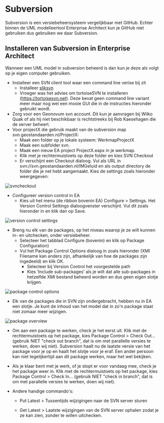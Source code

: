 # Subversion

Subversion is een versiebeheersysteem vergelijkbaar met GitHub. Echter binnen de UML modelleertool Enterprise Architect kun je GitHub niet gebruiken dus gebruiken we daar Subversion.

## Installeren van Subversion in Enterprise Architect
Wanneer een UML model in subversion beheerd is dan kun je deze als volgt op je eigen computer gebruiken.
 - Installeer een SVN client tool waar een command line verise bij zit
     - Installeer [sliksvn](https://sliksvn.com/download/)
     - Vroeger was het advies om tortoiseSVN te installeren (https://tortoisesvn.net). Deze bevat geen command line variant meer maar nog wel een mooie GUI die in de instructies hieronder gebruikt wordt.
 - Zorg voor een Geonovum svn account. Dit kun je aanvragen bij Wilko Quak of als hij niet beschikbaar is rechtstreeks bij Rob Kaesehagen die de server beheert.
 - Voor projectX die gebruik maakt van de subversion map svn.geostandaarden.nl/ProjectX:
     - Maak een folder op je lokale systeem: WerkmapProjectX
     - Maak een subfolder svn.
     - Maak een nieuw EA project ProjectX.eapx in je werkmap.
     - Klik met je rechtermuistoets op deze folder en kies SVN Checkout
     - Er verschijnt een Checkout dialoog. Vul als URL in svn://svn.geostandaarden.nl/IMGeluid en als output directory de folder die je net hebt aangemaakt. Kies de settings zoals hieronder weergegeven: 

![svncheckout](media/svncheckout.png)

 - Configureer version control in EA
     - Kies uit het menu (de ribbon bovenin EA) Configure > Settings. Het Version Control Settings dialoogvenster verschijnt. Vul dit zoals hieronder in en klik dan op Save.

![version control settings](media/VersionControlSettings.png)

 - Breng nu elk van de packages, op het niveau waarop je ze wilt kunnen in- en uitchecken, onder versiebeheer.
     - Selecteer het tabblad Configure (bovenin) en klik op Package Configuration)
     - Vul het Package Control Options dialoog in zoals hieronder (XMI Filename kan anders zijn, afhankelijk van hoe de packages zijn ingedeeld) en klik OK.
         - Selecteer bij Version Control het voorgestelde path 
         - Kies ‘Include sub-packages’ als je wilt dat alle sub-packages in hetzelfde XMI bestand beheerd worden en dus geen eigen slotje krijgen.

![package control options](media/PackageControlOptions.png)

 - Elk van de packages die in SVN zijn ondergebracht, hebben nu in EA een slotje. Je kunt de inhoud van het model dat in zo'n package staat niet zomaar meer wijzigen. 

 ![package overview](media/PackageOverview.png)

 - Om aan een package te werken, check je het eerst uit. Klik met de rechtermuistoets op het package, kies Package Control > Check Out… (gebruik NIET "check out branch", dat is om met parallelle versies te werken, doen wij niet). Subversion haalt nu de laatste versie van het package voor je op en haalt het slotje voor je eraf. Een ander persoon kan niet tegelijkertijd aan dit package werken, maar het wel bekijken.

 - Als je klaar bent met je werk, of je stopt er voor vandaag mee, check je het package weer in. Klik met de rechtermuistoets op het package, kies Package Control > Check In… (gebruik NIET "check in branch", dat is om met parallelle versies te werken, doen wij niet).

 - Andere handige commando's:

     - Put Latest > Tussentijds wijzigingen naar de SVN server sturen

     - Get Latest > Laatste wijzigingen van de SVN server ophalen zodat je ze kan zien, zonder te willen uitchecken.
